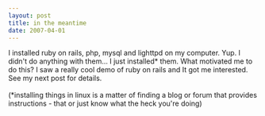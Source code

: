 ```yaml
---
layout: post
title: in the meantime
date: 2007-04-01
---
```


I installed ruby on rails, php, mysql and lighttpd on my computer.  Yup.  I didn't do anything with them...  I just installed* them.  What motivated me to do this?  I saw a really cool demo of ruby on rails and It got me interested.  See my next post for details.  <br /><br />(*installing things in linux is a matter of finding a blog or forum that provides instructions - that or just know what the heck you're doing)
